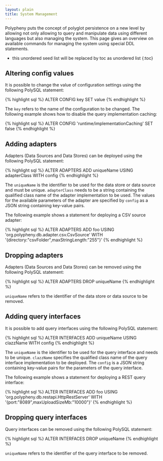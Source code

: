```yaml
---
layout: plain
title: System Management
---
```


Polypheny puts the concept of polyglot persistence on a new level by allowing not only allowing to query and manipulate data using different languages but also managing the system. This page gives an overview on available commands for managing the system using special DDL statements.

* this unordered seed list will be replaced by toc as unordered list
{:toc}


## Altering config values

It is possible to change the value of configuration settings using the following PolySQL statement:

{% highlight sql %}
ALTER CONFIG key SET value
{% endhighlight %}

The `key` refers to the name of the configuration to be changed. The following example shows how to disable the query implementation caching:

{% highlight sql %}
ALTER CONFIG 'runtime/implementationCaching' SET false
{% endhighlight %}



## Adding adapters

Adapters (Data Sources and Data Stores) can be deployed using the following PolySQL statement:

{% highlight sql %}
ALTER ADAPTERS ADD uniqueName USING adapterClass WITH config 
{% endhighlight %}

The `uniqueName` is the identifier to be used for the data store or data source and must be unique. `adapterClass` needs to be a string containing the qualified class name of the adapter implementation to be used. The values for the available parameters of the adapter are specified by `config` as a JSON string containing key-value pairs. 

The following example shows a statement for deploying a CSV source adapter:

{% highlight sql %}
ALTER ADAPTERS ADD foo USING 'org.polypheny.db.adapter.csv.CsvSource' WITH '{directory:"csvFolder",maxStringLength:"255"}'
{% endhighlight %}



## Dropping adapters

Adapters (Data Sources and Data Stores) can be removed using the following PolySQL statement:

{% highlight sql %}
ALTER ADAPTERS DROP uniqueName
{% endhighlight %}

`uniqueName` refers to the identifier of the data store or data source to be removed.


## Adding query interfaces

It is possible to add query interfaces using the following PolySQL statement:

{% highlight sql %}
ALTER INTERFACES ADD uniqueName USING clazzName WITH config
{% endhighlight %}

The `uniqueName` is the identifier to be used for the query interface and needs to be unique. `clazzName` specifies the qualified class name of the query interface implementation to be deployed. The `config` is a JSON string containing key-value pairs for the parameters of the query interface. 

The following example shows a statement for deploying a REST query interface:

{% highlight sql %}
ALTER INTERFACES ADD foo USING 'org.polypheny.db.restapi.HttpRestServer' WITH '{port:"8089",maxUploadSizeMb:"10000"}'
{% endhighlight %}



## Dropping query interfaces

Query interfaces can be removed using the following PolySQL statement:

{% highlight sql %}
ALTER INTERFACES DROP uniqueName
{% endhighlight %}

`uniqueName` refers to the identifier of the query interface to be removed.

